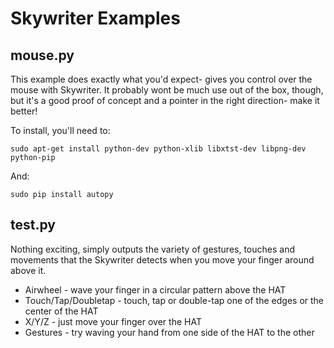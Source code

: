 Skywriter Examples
==================

mouse.py
--------

This example does exactly what you'd expect- gives you control over the mouse with Skywriter. It probably wont be much use out of the box, though, but it's a good proof of concept and a pointer in the right direction- make it better!

To install, you'll need to:

    sudo apt-get install python-dev python-xlib libxtst-dev libpng-dev python-pip

And:

    sudo pip install autopy


test.py
-------

Nothing exciting, simply outputs the variety of gestures, touches and movements that the Skywriter detects when you move your finger around above it.

* Airwheel - wave your finger in a circular pattern above the HAT
* Touch/Tap/Doubletap - touch, tap or double-tap one of the edges or the center of the HAT
* X/Y/Z - just move your finger over the HAT
* Gestures - try waving your hand from one side of the HAT to the other
